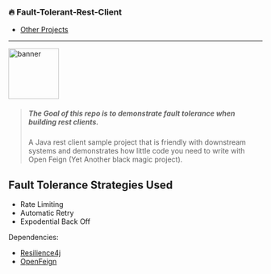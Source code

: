 ### 🔥 Fault-Tolerant-Rest-Client
 - [Other Projects](https://github.com/nphotchkin/My-Projects)
---

<img src="https://user-images.githubusercontent.com/15834648/175644089-65fefeb5-2511-43d4-9fa1-1d3cd9ea0966.png" 
 alt="banner" 
 width="100"/>


> ##### The Goal of this repo is to demonstrate fault tolerance when building rest clients.
> A Java rest client sample project that is friendly with downstream systems and demonstrates
> how little code you need to write with Open Feign (Yet Another black magic project).

## Fault Tolerance Strategies Used
 - Rate Limiting
 - Automatic Retry 
 - Expodential Back Off

Dependencies:
- [Resilience4j](https://github.com/resilience4j/resilience4j) 
- [OpenFeign](https://spring.io/projects/spring-cloud-openfeign)
